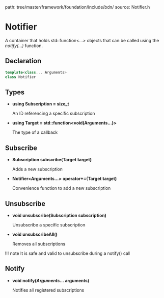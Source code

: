 path: tree/master/framework/foundation/include/bdn/
source: Notifier.h

# Notifier

A container that holds std::function<...\> objects that can be called using the *notify(...)* function.

## Declaration

```C++
template<class... Arguments>
class Notifier
```

## Types

* **using Subscription = size_t**

	An ID referencing a specific subscription

* **using Target = std::function<void(Arguments...)\>**

	The type of a callback

## Subscribe

* **Subscription subscribe(Target target)**

	Adds a new subscription

* **Notifier<Arguments...\> operator+=(Target target)**

	Convenience function to add a new subscription

## Unsubscribe

* **void unsubscribe(Subscription subscription)**
	
	Unsubscribe a specific subscription

* **void unsubscribeAll()**

	Removes all subscriptions

!!! note
	It is safe and valid to unsubscribe during a notify() call

## Notify

* **void notify(*Arguments*... arguments)**

	Notifies all registered subscriptions